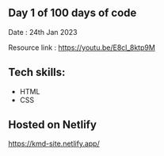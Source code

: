 ## Day 1 of 100 days of code 

Date : 24th Jan 2023

Resource link : https://youtu.be/E8cl_8ktp9M 

## Tech skills:
* HTML
* CSS

## Hosted on Netlify
https://kmd-site.netlify.app/
